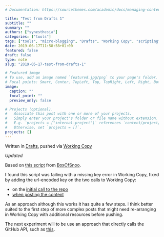 ```yaml
---
# Documentation: https://sourcethemes.com/academic/docs/managing-content/

title: "Test from Drafts 1"
subtitle: ""
summary: ""
authors: ["synesthesia"]
categories: ["tools"]
tags: ["tools", "micro-blogging", "Drafts", "Working Copy", "scripting"]
date: 2019-06-17T11:58:58+01:00
featured: false
draft: false
type: note
slug: "2019-05-17-test-from-drafts-1"

# Featured image
# To use, add an image named `featured.jpg/png` to your page's folder.
# Focal points: Smart, Center, TopLeft, Top, TopRight, Left, Right, BottomLeft, Bottom, BottomRight.
image:
  caption: ""
  focal_point: ""
  preview_only: false

# Projects (optional).
#   Associate this post with one or more of your projects.
#   Simply enter your project's folder or file name without extension.
#   E.g. `projects = ["internal-project"]` references `content/project/deep-learning/index.md`.
#   Otherwise, set `projects = []`.
projects: []
---
```

Written in [Drafts](https://getdrafts.com/), pushed via [Working Copy](https://workingcopyapp.com/)
<!-- more -->


_Updated_

Based on [this script](https://actions.getdrafts.com/a/1Pe) from [BoxOfSnoo](https://github.com/BoxOfSnoo). 

I found this script was failing with a missing key error in Working Copy, fixed by adding the url-encoded key on the two calls  to Working Copy:

* on the [initial call to the repo](https://github.com/synesthesia/drafts-scripts/blob/master/scripts/send-to-working-copy.js#L25)
* [when posting the content](https://github.com/synesthesia/drafts-scripts/blob/master/scripts/send-to-working-copy.js#L66)

As an approach although this works it has quite a few steps. I think better suited to the first step of more complex posts that might need re-arranging in Working Copy with additional resources before pushing.

The next experiment will to be use an approach that directly calls the GitHub API, such as [this](https://forums.getdrafts.com/t/script-step-post-to-github-without-working-copy/3594).
